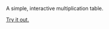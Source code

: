 A simple, interactive multiplication table.

[Try it out.](http://justinethier.github.io/multiplication-table/)
